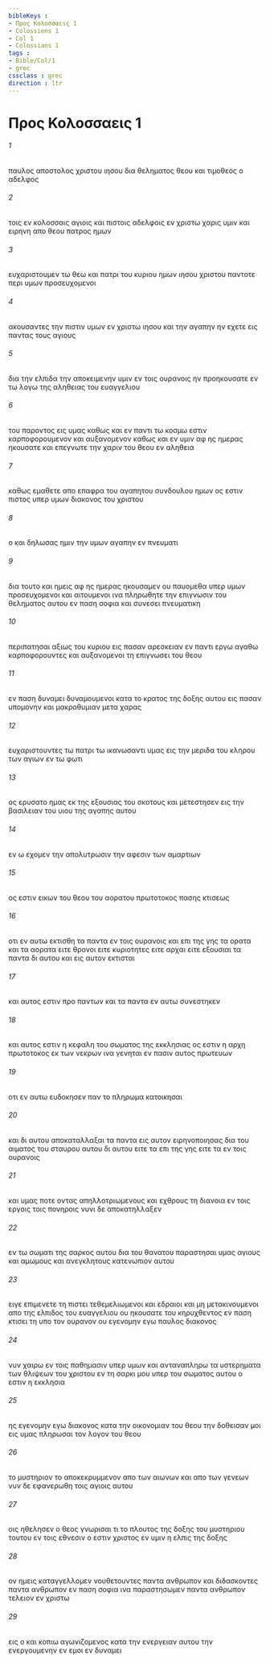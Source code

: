```yaml
---
bibleKeys : 
- Προς Κολοσσαεις 1
- Colossiens 1
- Col 1
- Colossians 1
tags : 
- Bible/Col/1
- grec
cssclass : grec
direction : ltr
---
```


# Προς Κολοσσαεις 1

###### 1
παυλος αποστολος χριστου ιησου δια θεληματος θεου και τιμοθεος ο αδελφος
###### 2
τοις εν κολοσσαις αγιοις και πιστοις αδελφοις εν χριστω χαρις υμιν και ειρηνη απο θεου πατρος ημων
###### 3
ευχαριστουμεν τω θεω και πατρι του κυριου ημων ιησου χριστου παντοτε περι υμων προσευχομενοι
###### 4
ακουσαντες την πιστιν υμων εν χριστω ιησου και την αγαπην ην εχετε εις παντας τους αγιους
###### 5
δια την ελπιδα την αποκειμενην υμιν εν τοις ουρανοις ην προηκουσατε εν τω λογω της αληθειας του ευαγγελιου
###### 6
του παροντος εις υμας καθως και εν παντι τω κοσμω εστιν καρποφορουμενον και αυξανομενον καθως και εν υμιν αφ ης ημερας ηκουσατε και επεγνωτε την χαριν του θεου εν αληθεια
###### 7
καθως εμαθετε απο επαφρα του αγαπητου συνδουλου ημων ος εστιν πιστος υπερ υμων διακονος του χριστου
###### 8
ο και δηλωσας ημιν την υμων αγαπην εν πνευματι
###### 9
δια τουτο και ημεις αφ ης ημερας ηκουσαμεν ου παυομεθα υπερ υμων προσευχομενοι και αιτουμενοι ινα πληρωθητε την επιγνωσιν του θεληματος αυτου εν παση σοφια και συνεσει πνευματικη
###### 10
περιπατησαι αξιως του κυριου εις πασαν αρεσκειαν εν παντι εργω αγαθω καρποφορουντες και αυξανομενοι τη επιγνωσει του θεου
###### 11
εν παση δυναμει δυναμουμενοι κατα το κρατος της δοξης αυτου εις πασαν υπομονην και μακροθυμιαν μετα χαρας
###### 12
ευχαριστουντες τω πατρι τω ικανωσαντι υμας εις την μεριδα του κληρου των αγιων εν τω φωτι
###### 13
ος ερυσατο ημας εκ της εξουσιας του σκοτους και μετεστησεν εις την βασιλειαν του υιου της αγαπης αυτου
###### 14
εν ω εχομεν την απολυτρωσιν την αφεσιν των αμαρτιων
###### 15
ος εστιν εικων του θεου του αορατου πρωτοτοκος πασης κτισεως
###### 16
οτι εν αυτω εκτισθη τα παντα εν τοις ουρανοις και επι της γης τα ορατα και τα αορατα ειτε θρονοι ειτε κυριοτητες ειτε αρχαι ειτε εξουσιαι τα παντα δι αυτου και εις αυτον εκτισται
###### 17
και αυτος εστιν προ παντων και τα παντα εν αυτω συνεστηκεν
###### 18
και αυτος εστιν η κεφαλη του σωματος της εκκλησιας ος εστιν η αρχη πρωτοτοκος εκ των νεκρων ινα γενηται εν πασιν αυτος πρωτευων
###### 19
οτι εν αυτω ευδοκησεν παν το πληρωμα κατοικησαι
###### 20
και δι αυτου αποκαταλλαξαι τα παντα εις αυτον ειρηνοποιησας δια του αιματος του σταυρου αυτου δι αυτου ειτε τα επι της γης ειτε τα εν τοις ουρανοις
###### 21
και υμας ποτε οντας απηλλοτριωμενους και εχθρους τη διανοια εν τοις εργοις τοις πονηροις νυνι δε αποκατηλλαξεν
###### 22
εν τω σωματι της σαρκος αυτου δια του θανατου παραστησαι υμας αγιους και αμωμους και ανεγκλητους κατενωπιον αυτου
###### 23
ειγε επιμενετε τη πιστει τεθεμελιωμενοι και εδραιοι και μη μετακινουμενοι απο της ελπιδος του ευαγγελιου ου ηκουσατε του κηρυχθεντος εν παση κτισει τη υπο τον ουρανον ου εγενομην εγω παυλος διακονος
###### 24
νυν χαιρω εν τοις παθημασιν υπερ υμων και ανταναπληρω τα υστερηματα των θλιψεων του χριστου εν τη σαρκι μου υπερ του σωματος αυτου ο εστιν η εκκλησια
###### 25
ης εγενομην εγω διακονος κατα την οικονομιαν του θεου την δοθεισαν μοι εις υμας πληρωσαι τον λογον του θεου
###### 26
το μυστηριον το αποκεκρυμμενον απο των αιωνων και απο των γενεων νυν δε εφανερωθη τοις αγιοις αυτου
###### 27
οις ηθελησεν ο θεος γνωρισαι τι το πλουτος της δοξης του μυστηριου τουτου εν τοις εθνεσιν ο εστιν χριστος εν υμιν η ελπις της δοξης
###### 28
ον ημεις καταγγελλομεν νουθετουντες παντα ανθρωπον και διδασκοντες παντα ανθρωπον εν παση σοφια ινα παραστησωμεν παντα ανθρωπον τελειον εν χριστω
###### 29
εις ο και κοπιω αγωνιζομενος κατα την ενεργειαν αυτου την ενεργουμενην εν εμοι εν δυναμει
